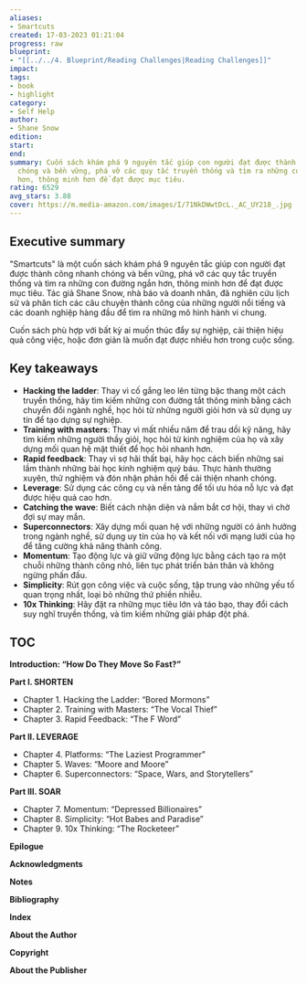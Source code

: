 ```yaml
---
aliases:
- Smartcuts
created: 17-03-2023 01:21:04
progress: raw
blueprint:
- "[[../../4. Blueprint/Reading Challenges|Reading Challenges]]"
impact:
tags:
- book
- highlight
category:
- Self Help
author:
- Shane Snow
edition:
start:
end:
summary: Cuốn sách khám phá 9 nguyên tắc giúp con người đạt được thành công nhanh
  chóng và bền vững, phá vỡ các quy tắc truyền thống và tìm ra những con đường ngắn
  hơn, thông minh hơn để đạt được mục tiêu.
rating: 6529
avg_stars: 3.88
cover: https://m.media-amazon.com/images/I/71NkDWwtDcL._AC_UY218_.jpg
---
```



## Executive summary

"Smartcuts" là một cuốn sách khám phá 9 nguyên tắc giúp con người đạt được thành công nhanh chóng và bền vững, phá vỡ các quy tắc truyền thống và tìm ra những con đường ngắn hơn, thông minh hơn để đạt được mục tiêu. Tác giả Shane Snow, nhà báo và doanh nhân, đã nghiên cứu lịch sử và phân tích các câu chuyện thành công của những người nổi tiếng và các doanh nghiệp hàng đầu để tìm ra những mô hình hành vi chung. 

Cuốn sách phù hợp với bất kỳ ai muốn thúc đẩy sự nghiệp, cải thiện hiệu quả công việc, hoặc đơn giản là muốn đạt được nhiều hơn trong cuộc sống.  

## Key takeaways

* **Hacking the ladder**: Thay vì cố gắng leo lên từng bậc thang một cách truyền thống, hãy tìm kiếm những con đường tắt thông minh bằng cách chuyển đổi ngành nghề, học hỏi từ những người giỏi hơn và sử dụng uy tín để tạo dựng sự nghiệp.
* **Training with masters**: Thay vì mất nhiều năm để trau dồi kỹ năng, hãy tìm kiếm những người thầy giỏi, học hỏi từ kinh nghiệm của họ và xây dựng mối quan hệ mật thiết để học hỏi nhanh hơn.
* **Rapid feedback**: Thay vì sợ hãi thất bại, hãy học cách biến những sai lầm thành những bài học kinh nghiệm quý báu.  Thực hành thường xuyên, thử nghiệm và đón nhận phản hồi để cải thiện nhanh chóng.
* **Leverage**: Sử dụng các công cụ và nền tảng để tối ưu hóa nỗ lực và đạt được hiệu quả cao hơn. 
* **Catching the wave**: Biết cách nhận diện và nắm bắt cơ hội, thay vì chờ đợi sự may mắn.
* **Superconnectors**: Xây dựng mối quan hệ với những người có ảnh hưởng trong ngành nghề, sử dụng uy tín của họ và kết nối với mạng lưới của họ để tăng cường khả năng thành công.
* **Momentum**:  Tạo động lực và giữ vững động lực bằng cách tạo ra một chuỗi những thành công nhỏ, liên tục phát triển bản thân và không ngừng phấn đấu.
* **Simplicity**: Rút gọn công việc và cuộc sống, tập trung vào những yếu tố quan trọng nhất, loại bỏ những thứ phiền nhiễu. 
* **10x Thinking**:  Hãy đặt ra những mục tiêu lớn và táo bạo, thay đổi cách suy nghĩ truyền thống, và tìm kiếm những giải pháp đột phá.

## TOC

**Introduction: “How Do They Move So Fast?”**

**Part I. SHORTEN**
* Chapter 1. Hacking the Ladder: “Bored Mormons”
* Chapter 2. Training with Masters: “The Vocal Thief”
* Chapter 3. Rapid Feedback: “The F Word”

**Part II. LEVERAGE**
* Chapter 4. Platforms: “The Laziest Programmer”
* Chapter 5. Waves: “Moore and Moore”
* Chapter 6. Superconnectors: “Space, Wars, and Storytellers”

**Part III. SOAR**
* Chapter 7. Momentum: “Depressed Billionaires”
* Chapter 8. Simplicity: “Hot Babes and Paradise”
* Chapter 9. 10x Thinking: “The Rocketeer”

**Epilogue**

**Acknowledgments**

**Notes**

**Bibliography**

**Index**

**About the Author**

**Copyright**

**About the Publisher**